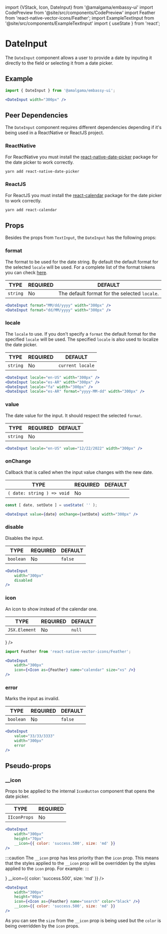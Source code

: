 import {VStack, Icon, DateInput} from '@amalgama/embassy-ui'
import CodePreview from '@site/src/components/CodePreview'
import Feather from 'react-native-vector-icons/Feather';
import ExampleTextInput from '@site/src/components/ExampleTextInput'
import { useState } from 'react';

# DateInput

The `DateInput` component allows a user to provide a date by inputing it directly to the field or selecting it from a date picker.

## Example

<CodePreview browserOnly>
	<DateInput width="300px" />
</CodePreview>

```jsx
import { DateInput } from '@amalgama/embassy-ui';

<DateInput width="300px" />
```

## Peer Dependencies

The `DateInput` component requires different dependencies depending if it's being used in a ReactNative or ReactJS project.

### ReactNative
For ReactNative you must install the [react-native-date-picker](https://github.com/henninghall/react-native-date-picker) package for the date picker to work correctly.

```bash
yarn add react-native-date-picker
```

### ReactJS
For ReactJS you must install the [react-calendar](https://github.com/wojtekmaj/react-calendar) package for the date picker to work correctly.

```bash
yarn add react-calendar
```

## Props

Besides the props from `TextInput`, the `DateInput` has the following props:

### format
The format to be used for the date string. By default the default format for the selected `locale` will be used.  For a complete list of the format tokens you can check [here](https://date-fns.org/v2.29.3/docs/format).

| TYPE | REQUIRED | DEFAULT |
| ---- | -------- | ------- |
| `string` | No       | The default format for the selected `locale`. |

<CodePreview browserOnly>
	<VStack space="2">
		<DateInput format="MM/dd/yyyy" width="300px" />
		<DateInput format="dd/MM/yyyy" width="300px" />
	</VStack>
</CodePreview>

```jsx
<DateInput format="MM/dd/yyyy" width="300px" />
<DateInput format="dd/MM/yyyy" width="300px" />
```

### locale
The `locale` to use. If you don't specify a `format` the default format for the specified `locale` will be used. The specified `locale` is also used to localize the date picker.

| TYPE | REQUIRED | DEFAULT |
| ---- | -------- | ------- |
| `string` | No       | `current locale` |

<CodePreview browserOnly>
	<VStack space="2">
		<DateInput locale="en-US" width="300px" />
		<DateInput locale="es-AR" width="300px" />
		<DateInput locale="fa" width="300px" />
		<DateInput locale="es-AR" format="yyyy-MM-dd" width="300px" />
	</VStack>
</CodePreview>

```jsx
<DateInput locale="en-US" width="300px" />
<DateInput locale="es-AR" width="300px" />
<DateInput locale="fa" width="300px" />
<DateInput locale="es-AR" format="yyyy-MM-dd" width="300px" />
```

### value
The date value for the input. It should respect the selected `format`.

| TYPE | REQUIRED | DEFAULT |
| ---- | -------- | ------- |
| `string` | No       |    |

<CodePreview browserOnly>
	<DateInput locale="en-US" value="12/22/2022" width="300px" />
</CodePreview>

```jsx
<DateInput locale="en-US" value="12/22/2022" width="300px" />
```

### onChange
Callback that is called when the input value changes with the new date.

| TYPE | REQUIRED | DEFAULT |
| ---- | -------- | ------- |
| `( date: string ) => void` | No       |    |

<CodePreview browserOnly>
	<DateInput width="300px" />
</CodePreview>

```jsx
const [ date, setDate ] = useState( '' );

<DateInput value={date} onChange={setDate} width="300px" />
```

### disable
Disables the input.

| TYPE | REQUIRED | DEFAULT |
| ---- | -------- | ------- |
| `boolean` | No    |  `false` |

<CodePreview browserOnly>
	<DateInput
		width="300px"
		disabled
	/>
</CodePreview>

```jsx
<DateInput
	width="300px"
	disabled
/>
```
### icon
An icon to show instead of the calendar one.

| TYPE | REQUIRED | DEFAULT |
| ---- | -------- | ------- |
| `JSX.Element` | No    |  `null` |

<CodePreview browserOnly>
	<DateInput
		width="300px"
		icon={<Icon as={Feather} name="calendar" size="xs" />}
	/>
</CodePreview>

```jsx
import Feather from 'react-native-vector-icons/Feather';

<DateInput
	width="300px"
	icon={<Icon as={Feather} name="calendar" size="xs" />}
/>
```

### error
Marks the input as invalid.

| TYPE | REQUIRED | DEFAULT |
| ---- | -------- | ------- |
| `boolean` | No    |  `false` |

<CodePreview browserOnly>
	<DateInput
		value="33/33/3333"
		width="300px"
		error
	/>
</CodePreview>

```jsx
<DateInput
	value="33/33/3333"
	width="300px"
	error
/>
```

## Pseudo-props

### __icon
Props to be applied to the internal `IconButton` component that opens the date picker.

| TYPE   | REQUIRED |
| ------ | -------- |
| `IIconProps` | No       |

<CodePreview browserOnly>
	<DateInput
		width="300px"
		height="70px"
		__icon={{ color: 'success.500', size: 'md' }}
	/>
</CodePreview>

```jsx
<DateInput
	width="300px"
	height="70px"
	__icon={{ color: 'success.500', size: 'md' }}
/>
```

:::caution 
The `__icon` prop has less priority than the `icon` prop. This means that the styles applied to the `__icon` prop will be overridden by the styles applied to the `icon` prop. For example:
:::

<CodePreview browserOnly>
	<DateInput
		width="300px"
		height="80px"
		icon={<Icon as={Feather} name="search" color="black" />}
		__icon={{ color: 'success.500', size: 'md' }}
	/>
</CodePreview>

```jsx
<DateInput
	width="300px"
	height="80px"
	icon={<Icon as={Feather} name="search" color="black" />}
	__icon={{ color: 'success.500', size: 'md' }}
/>
```
As you can see the `size` from the  `__icon` prop is being used but the `color` is being overridden by the `icon` props.